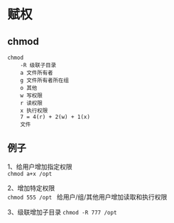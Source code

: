 # 赋权

## chmod
```
chmod
    -R 级联子目录
    a 文件所有者
    g 文件所有者所在组
    o 其他
    w 写权限
    r 读权限
    x 执行权限
    7 = 4(r) + 2(w) + 1(x)
    文件
```

## 例子
1、给用户增加指定权限 <br>
`chmod a+x /opt`

2、增加特定权限 <br>
`chmod 555 /opt ` 给用户/组/其他用户增加读取和执行权限

3、级联增加子目录
`chmod -R 777 /opt`